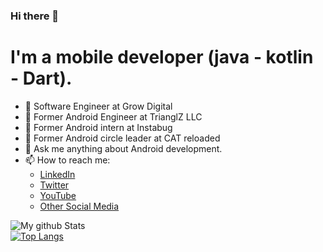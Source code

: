### Hi there 👋

# I'm a mobile developer (java - kotlin - Dart).

- :star2: Software Engineer at Grow Digital
- :star2: Former Android Engineer at TrianglZ LLC
- :star2: Former Android intern at Instabug
- :star2: Former Android circle leader at CAT reloaded
- 💬 Ask me anything about Android development.
- 📫 How to reach me:   
  - [LinkedIn](https://www.linkedin.com/in/ahmed-she7ata)  
  - [Twitter](https://twitter.com/ahmed_4e7ataa?t=OJZJNubfqCvLNElVIwkqzw&s=09)    
  - [YouTube](https://youtube.com/user/every4thingHD)     
  - [Other Social Media](https://linktr.ee/ahmed_shehataa)  


![My github Stats](https://github-readme-stats.vercel.app/api?username=ahmed-shehataa&count_private=true&show_icons=true&theme=onedark)   
[![Top Langs](https://github-readme-stats.vercel.app/api/top-langs/?username=ahmed-shehataa&count_private=true&layout=compact&theme=onedark)](https://github.com/anuraghazra/github-readme-stats)
